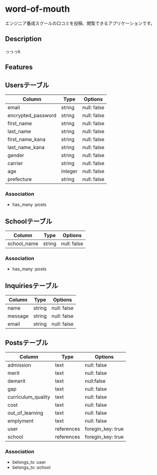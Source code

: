 # word-of-mouth
エンジニア養成スクールの口コミを投稿、閲覧できるアプリケーションです。

## Description
っっっk
## Features


## Usersテーブル
|Column|Type|Options|
|------|----|-------|
|email|string|null: false|
|encrypted_password|string|null: false|
|first_name|string|null: false|
|last_name|string|null: false|
|first_name_kana|string|null: false|
|last_name_kana|string|null: false|
|gender|string|null: false|
|carrier|string|null: false|
|age|integer|null: false|
|prefecture|string|null: false|

### Association
- has_many :posts

## Schoolテーブル
|Column|Type|Options|
|------|----|-------|
|school_name|string|null: false|

### Association
- has_many :posts

## Inquiriesテーブル
|Column|Type|Options|
|------|----|-------|
|name|string|null: false|
|message|string|null: false|
|email|string|null: false|

## Postsテーブル
|Column|Type|Options|
|------|----|-------|
|admission|text|null: false|
|merit|text|null: false|
|demerit|text|null:false|
|gap|text|null: false|
|curriculum_quality|text|null: false|
|cost|text|null: false|
|out_of_learning|text|null: false|
|emplyment|text|null: false|
|user|references|foregin_key: true|
|school|references|foregin_key: true|

### Association
- belongs_to :user
- belongs_to :school
